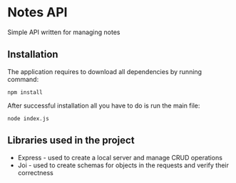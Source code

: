 # Notes API

Simple API written for managing notes

## Installation

The application requires to download all dependencies by running command:

```
npm install
```

After successful installation all you have to do is run the main file:

```
node index.js
```

## Libraries used in the project

- Express - used to create a local server and manage CRUD operations
- Joi - used to create schemas for objects in the requests and verify their correctness
